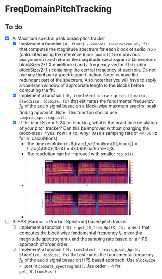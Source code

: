 # FreqDomainPitchTracking

## To do

- [x] A. Maximum spectral peak based pitch tracker
  - [x] Implement a function `[X, fInHz] = compute_spectrogram(xb, fs)` that computes the magnitude spectrum for each block of audio in `xb` (calculated using the reference `block_audio()` from previous assignments) and returns the magnitude spectrogram `X` (dimensions blockSize/2+1 X numBlocks) and a frequency vector `fInHz` (dim blockSize/2+1,) containing the central frequency of each bin. Do not use any third party spectrogram function. Note: remove the redundant part of the spectrum. Also note that you will have to apply a von-Hann window of appropriate length to the blocks before computing the fft.
  - [x] Implement a function `[f0, timeInSec] = track_pitch_fftmax(x, blockSize, hopSize, fs)` that estimates the fundamental frequency $f_0$ of the audio signal based on a block-wise maximum spectral peak finding approach. Note: This function should use `compute_spectrogram()`.
  - [x] If the blockSize = 1024 for blocking, what is the exact time resolution of your pitch tracker? Can this be improved without changing the block-size? If yes, how? If no, why? (Use a sampling rate of 44100Hz for all calculations).
    - The time resolution is $\frac{f_s}{\mathrm{fft_block}} = \frac{44100}{1024} = 43.066\mathrm{Hz}$.
    - The resolution can be improved with smaller `hop_size`.
    - ![A.3_low_res_1024_1024](imgs/A.3_low_res_1024_1024.png)
    - ![A.3_high_res_1024_1024](imgs/A.3_high_res_1024_64.png)

- [ ] B. HPS (Harmonic Product Spectrum) based pitch tracker
  - [ ] Implement a function `[f0] = get_f0_from_Hps(X, fs, order)` that computes the block-wise fundamental frequency $f_0$ given the magnitude spectrogram `X` and the samping rate based on a HPS approach of order order.
  - [ ] Implement a function `[f0, timeInSec] = track_pitch_hps(x, blockSize, hopSize, fs)` that estimates the fundamental frequency $f_0$ of the audio signal based on HPS based approach. Use `blockSize = 1024` in `compute_spectrogram()`. Use order = 4 for `get_f0_from_Hps()`

